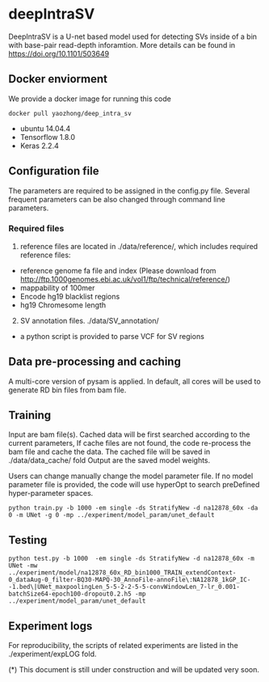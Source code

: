 # deepIntraSV
DeepIntraSV is a U-net based model used for detecting SVs inside of a bin with base-pair read-depth inforamtion.
More details can be found in https://doi.org/10.1101/503649

## Docker enviorment
We provide a docker image for running this code
```
docker pull yaozhong/deep_intra_sv
```
* ubuntu 14.04.4
* Tensorflow 1.8.0
* Keras 2.2.4

## Configuration file
The parameters are required to be assigned in the config.py file.
Several frequent parameters can be also changed through command line parameters.

### Required files
1. reference files are located in ./data/reference/, which includes required reference files: 
* reference genome fa file and index (Please download from http://ftp.1000genomes.ebi.ac.uk/vol1/ftp/technical/reference/)
* mappability of 100mer
* Encode hg19 blacklist regions
* hg19 Chromesome length 

2. SV annotation files. ./data/SV_annotation/
* a python script is provided to parse VCF for SV regions

## Data pre-processing and caching
A multi-core version of pysam is applied. In default, all cores will be used 
to generate RD bin files from bam file.


## Training
Input are bam file(s). Cached data will be first searched according to the current parameters,
If cache files are not found, the code re-process the bam file and cache the data.
The cached file will be saved in ./data/data_cache/ fold
Output are the saved model weights.

Users can change manually change the model parameter file.
If no model parameter file is provided, the code will use hyperOpt to search preDefined hyper-parameter spaces.

```
python train.py -b 1000 -em single -ds StratifyNew -d na12878_60x -da 0 -m UNet -g 0 -mp ../experiment/model_param/unet_default
```


## Testing
```
python test.py -b 1000  -em single -ds StratifyNew -d na12878_60x -m UNet -mw ../experiment/model/na12878_60x_RD_bin1000_TRAIN_extendContext-0_dataAug-0_filter-BQ30-MAPQ-30_AnnoFile-annoFile\:NA12878_1kGP_IC--1.bed\|UNet_maxpoolingLen_5-5-2-2-5-5-convWindowLen_7-lr_0.001-batchSize64-epoch100-dropout0.2.h5 -mp ../experiment/model_param/unet_default
```

## Experiment logs
For reproducibility, the scripts of related experiments are listed in the ./experiment/expLOG fold.


(*) This document is still under construction and will be updated very soon.

